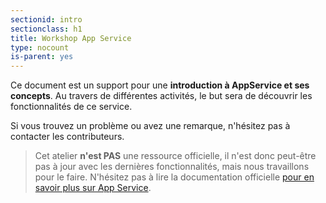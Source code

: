 ```yaml
---
sectionid: intro
sectionclass: h1
title: Workshop App Service
type: nocount
is-parent: yes
---
```



Ce document est un support pour une **introduction à AppService et ses concepts**. Au travers de différentes activités, le but sera de découvrir les fonctionnalités de ce service.

Si vous trouvez un problème ou avez une remarque, n'hésitez pas à contacter les contributeurs.

> Cet atelier **n'est PAS** une ressource officielle, il n'est donc peut-être pas à jour avec les dernières fonctionnalités, mais nous travaillons pour le faire. N'hésitez pas à lire la documentation officielle [pour en savoir plus sur App Service](https://learn.microsoft.com/en-us/azure/app-service/).
